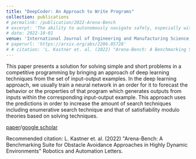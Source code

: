 ```yaml
---
title: "DeepCoder: An Approach to Write Programs"
collection: publications
# permalink: /publication/2022-Arena-Bench
# excerpt: 'The ability to autonomously navigate safely, especially within dynamic environments, is paramount for mobile robotics. In recent years, DRL approaches have shown superior performance in dynamic obstacle avoidance. However, these learning-based approaches are often developed in specially designed simulation environments and are hard to test against conventional planning approaches. Furthermore, the integration and deployment of these approaches into real robotic platforms are not yet completely solved. In this paper, we present Arena-bench, a benchmark suite to train, test, and evaluate navigation planners on different robotic platforms within 3D environments. It provides tools to design and generate highly dynamic evaluation worlds, scenarios, and tasks for autonomous navigation and is fully integrated into the robot operating system. To demonstrate the functionalities of our suite, we trained a DRL agent on our platform and compared it against a variety of existing different model-based and learning-based navigation approaches on a variety of relevant metrics. Finally, we deployed the approaches towards real robots and demonstrated the reproducibility of the results.'
# date: 2022-10-01
venue: 'International Journal of Engineering and Manufacturing Science, 2017'
# paperurl: 'https://arxiv.org/abs/2206.05728'
# # citation: 'L. Kastner et. al. (2022) "Arena-Bench: A Benchmarking Suite for Obstacle Avoidance Approaches in Highly Dynamic Environments" Robotics and Automation Letters.'
---
```

This paper presents a solution for solving simple and short problems in a competitive programming by bringing an approach of deep learning techniques from the set of input-output examples. In the deep learning approach, we usually train a neural network in an order for it to forecast the behavior or the properties of that program which generates outputs from inputs within the corresponding input-output example. This approach uses the predictions in order to increase the amount of search techniques including enumerative search technique and that of satisfiability modulo theories based on solving techniques.

[paper](https://www.ripublication.com/ijems_spl/ijemsv7n1_02.pdf)/[google scholar](https://scholar.google.co.in/citations?view_op=view_citation&hl=en&user=0pnXFqUAAAAJ&citation_for_view=0pnXFqUAAAAJ:u5HHmVD_uO8C)

Recommended citation: L. Kastner et. al. (2022) "Arena-Bench: A Benchmarking Suite for Obstacle Avoidance Approaches in Highly Dynamic Environments" Robotics and Automation Letters.